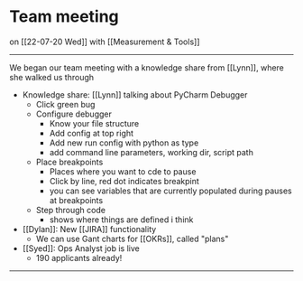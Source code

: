 # Team meeting
on [[22-07-20 Wed]]
with [[Measurement & Tools]]

---
We began our team meeting with a knowledge share from [[Lynn]], where she walked us through 

- Knowledge share: [[Lynn]] talking about PyCharm Debugger
	- Click green bug
	- Configure debugger
		- Know your file structure
		- Add config at top right
		- Add new run config with python as type
		- add command line parameters, working dir, script path
	- Place breakpoints
		- Places where you want to cde to pause
		- Click by line, red dot indicates breakpint
		- you can see variables that are currently populated during pauses at breakpoints
	- Step through code
		- shows where things are defined i think
- [[Dylan]]: New [[JIRA]] functionality
	- We can use Gant charts for [[OKRs]], called "plans"
- [[Syed]]: Ops Analyst job is live
	- 190 applicants already!

---
